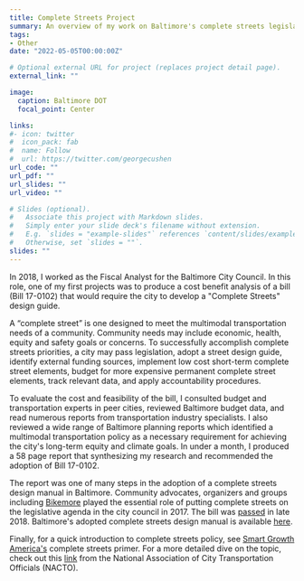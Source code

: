 ```yaml
---
title: Complete Streets Project
summary: An overview of my work on Baltimore's complete streets legislation.
tags:
- Other
date: "2022-05-05T00:00:00Z"

# Optional external URL for project (replaces project detail page).
external_link: ""

image:
  caption: Baltimore DOT
  focal_point: Center

links:
#- icon: twitter
#  icon_pack: fab
#  name: Follow
#  url: https://twitter.com/georgecushen
url_code: ""
url_pdf: ""
url_slides: ""
url_video: ""

# Slides (optional).
#   Associate this project with Markdown slides.
#   Simply enter your slide deck's filename without extension.
#   E.g. `slides = "example-slides"` references `content/slides/example-slides.md`.
#   Otherwise, set `slides = ""`.
slides: ""
---
```


In 2018, I worked as the Fiscal Analyst for the Baltimore City Council. In this role, one of my first projects was to produce a cost benefit analysis of a bill (Bill 17-0102) that would require the city to develop a "Complete Streets" design guide.

A “complete street” is one designed to meet the multimodal transportation needs of a community. Community needs may include economic, health, equity and safety goals or concerns. To successfully accomplish complete streets priorities, a city may pass legislation, adopt a street design guide, identify external funding sources, implement low cost short-term complete street elements, budget for more expensive permanent complete street elements, track relevant data, and apply accountability procedures. 

To evaluate the cost and feasibility of the bill, I consulted budget and transportation experts in peer cities, reviewed Baltimore budget data, and read numerous reports from transportation industry specialists. I also reviewed a wide range of Baltimore planning reports which identified a multimodal transportation policy as a necessary requirement for achieving the city's long-term equity and climate goals. In under a month, I produced a 58 page report that synthesizing my research and recommended the adoption of Bill 17-0102.

The report was one of many steps in the adoption of a complete streets design manual in Baltimore. Community advocates, organizers and groups including [Bikemore](https://www.bikemore.net) played the essential role of putting complete streets on the legislative agenda in the city council in 2017. The bill was [passed](https://www.baltimoresun.com/maryland/baltimore-city/bs-md-ci-complete-streets-20181206-story.html) in late 2018. Baltimore's adopted complete streets design manual is available [here](https://transportation.baltimorecity.gov/completestreets).

Finally, for a quick introduction to complete streets policy, see [Smart Growth America's](https://smartgrowthamerica.org/what-are-complete-streets/) complete streets primer. For a more detailed dive on the topic, check out this [link](https://nacto.org/references/a-hrefhttpwww/) from the National Association of City Transportation Officials (NACTO).

